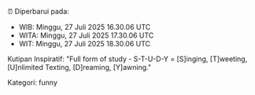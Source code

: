 ⏰ Diperbarui pada:
- WIB: Minggu, 27 Juli 2025 16.30.06 UTC
- WITA: Minggu, 27 Juli 2025 17.30.06 UTC
- WIT: Minggu, 27 Juli 2025 18.30.06 UTC

Kutipan Inspiratif:
"Full form of study - S-T-U-D-Y = [S]inging, [T]weeting, [U]nlimited Texting, [D]reaming, [Y]awning."


Kategori: funny

